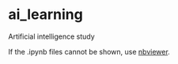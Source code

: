 # ai_learning
Artificial intelligence study

If the .ipynb files cannot be shown, use [nbviewer](https://nbviewer.jupyter.org/).
